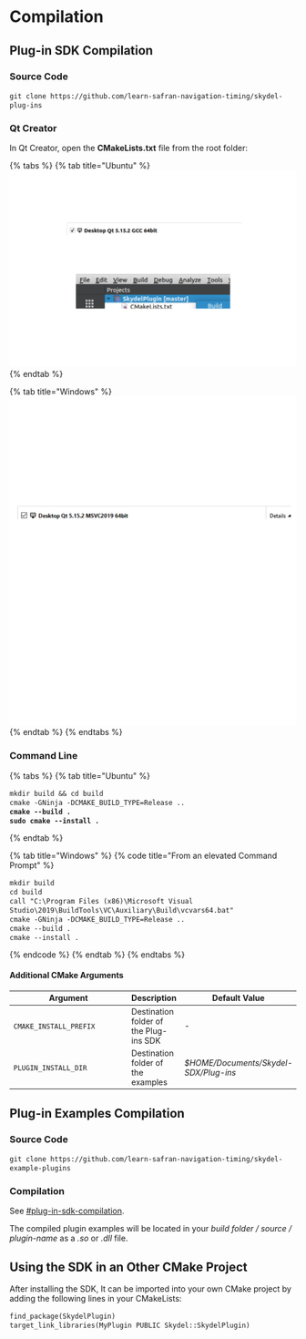 # Compilation

## Plug-in  SDK Compilation

### Source Code

```
git clone https://github.com/learn-safran-navigation-timing/skydel-plug-ins
```

### Qt Creator

In Qt Creator, open the **CMakeLists.txt** file from the root  folder:

{% tabs %}
{% tab title="Ubuntu" %}
<img src="../.gitbook/assets/file.drawing (1).svg" alt="" class="gitbook-drawing">
{% endtab %}

{% tab title="Windows" %}
<img src="../.gitbook/assets/file.drawing.svg" alt="" class="gitbook-drawing">
{% endtab %}
{% endtabs %}

### Command Line

{% tabs %}
{% tab title="Ubuntu" %}
<pre><code>mkdir build &#x26;&#x26; cd build
cmake -GNinja -DCMAKE_BUILD_TYPE=Release ..
<strong>cmake --build .
</strong><strong>sudo cmake --install .
</strong></code></pre>
{% endtab %}

{% tab title="Windows" %}
{% code title="From an elevated Command Prompt" %}
```
mkdir build
cd build
call "C:\Program Files (x86)\Microsoft Visual Studio\2019\BuildTools\VC\Auxiliary\Build\vcvars64.bat"
cmake -GNinja -DCMAKE_BUILD_TYPE=Release ..
cmake --build .
cmake --install .
```
{% endcode %}
{% endtab %}
{% endtabs %}

#### Additional CMake Arguments

<table><thead><tr><th width="226.49302936102077">Argument</th><th>Description</th><th width="150">Default Value</th></tr></thead><tbody><tr><td><code>CMAKE_INSTALL_PREFIX</code></td><td>Destination folder of the Plug-ins SDK</td><td>-</td></tr><tr><td><code>PLUGIN_INSTALL_DIR</code></td><td>Destination folder of the examples</td><td><em>$HOME/Documents/Skydel-SDX/Plug-ins</em></td></tr></tbody></table>



## Plug-in Examples Compilation

### Source Code

```
git clone https://github.com/learn-safran-navigation-timing/skydel-example-plugins
```

### Compilation

See [#plug-in-sdk-compilation](compilation.md#plug-in-sdk-compilation "mention").

The compiled plugin examples will be located in your _build folder / source / plugin-name_ as a _.so_ or _.dll_ file.

## Using the SDK in an Other CMake Project

After installing the SDK, It can be imported into your own CMake project by adding the following lines in your CMakeLists:

```
find_package(SkydelPlugin)
target_link_libraries(MyPlugin PUBLIC Skydel::SkydelPlugin)
```

